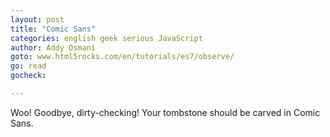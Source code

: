 ```yaml
---
layout: post
title: "Comic Sans"
categories: english geek serious JavaScript
author: Addy Osmani
goto: www.html5rocks.com/en/tutorials/es7/observe/
go: read
gocheck:  

---
```


Woo! Goodbye, dirty-checking! Your tombstone should be carved in Comic Sans. 